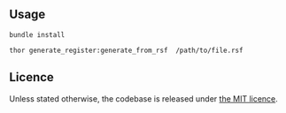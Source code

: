 ## Usage
`bundle install`

`thor generate_register:generate_from_rsf  /path/to/file.rsf` 

## Licence

Unless stated otherwise, the codebase is released under [the MIT licence](./LICENSE).
